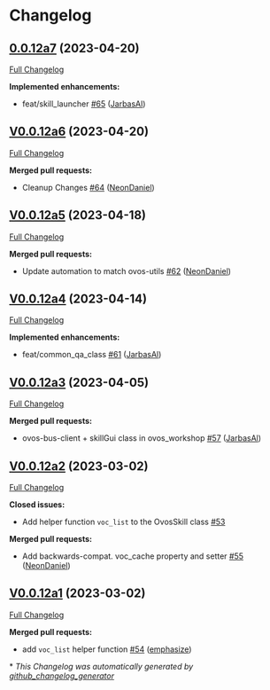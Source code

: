 # Changelog

## [0.0.12a7](https://github.com/OpenVoiceOS/OVOS-workshop/tree/0.0.12a7) (2023-04-20)

[Full Changelog](https://github.com/OpenVoiceOS/OVOS-workshop/compare/V0.0.12a6...0.0.12a7)

**Implemented enhancements:**

- feat/skill\_launcher [\#65](https://github.com/OpenVoiceOS/OVOS-workshop/pull/65) ([JarbasAl](https://github.com/JarbasAl))

## [V0.0.12a6](https://github.com/OpenVoiceOS/OVOS-workshop/tree/V0.0.12a6) (2023-04-20)

[Full Changelog](https://github.com/OpenVoiceOS/OVOS-workshop/compare/V0.0.12a5...V0.0.12a6)

**Merged pull requests:**

- Cleanup Changes [\#64](https://github.com/OpenVoiceOS/OVOS-workshop/pull/64) ([NeonDaniel](https://github.com/NeonDaniel))

## [V0.0.12a5](https://github.com/OpenVoiceOS/OVOS-workshop/tree/V0.0.12a5) (2023-04-18)

[Full Changelog](https://github.com/OpenVoiceOS/OVOS-workshop/compare/V0.0.12a4...V0.0.12a5)

**Merged pull requests:**

- Update automation to match ovos-utils [\#62](https://github.com/OpenVoiceOS/OVOS-workshop/pull/62) ([NeonDaniel](https://github.com/NeonDaniel))

## [V0.0.12a4](https://github.com/OpenVoiceOS/OVOS-workshop/tree/V0.0.12a4) (2023-04-14)

[Full Changelog](https://github.com/OpenVoiceOS/OVOS-workshop/compare/V0.0.12a3...V0.0.12a4)

**Implemented enhancements:**

- feat/common\_qa\_class [\#61](https://github.com/OpenVoiceOS/OVOS-workshop/pull/61) ([JarbasAl](https://github.com/JarbasAl))

## [V0.0.12a3](https://github.com/OpenVoiceOS/OVOS-workshop/tree/V0.0.12a3) (2023-04-05)

[Full Changelog](https://github.com/OpenVoiceOS/OVOS-workshop/compare/V0.0.12a2...V0.0.12a3)

**Merged pull requests:**

- ovos-bus-client + skillGui class in ovos\_workshop [\#57](https://github.com/OpenVoiceOS/OVOS-workshop/pull/57) ([JarbasAl](https://github.com/JarbasAl))

## [V0.0.12a2](https://github.com/OpenVoiceOS/OVOS-workshop/tree/V0.0.12a2) (2023-03-02)

[Full Changelog](https://github.com/OpenVoiceOS/OVOS-workshop/compare/V0.0.12a1...V0.0.12a2)

**Closed issues:**

- Add helper function `voc_list` to the OvosSkill class [\#53](https://github.com/OpenVoiceOS/OVOS-workshop/issues/53)

**Merged pull requests:**

- Add backwards-compat. voc\_cache property and setter [\#55](https://github.com/OpenVoiceOS/OVOS-workshop/pull/55) ([NeonDaniel](https://github.com/NeonDaniel))

## [V0.0.12a1](https://github.com/OpenVoiceOS/OVOS-workshop/tree/V0.0.12a1) (2023-03-02)

[Full Changelog](https://github.com/OpenVoiceOS/OVOS-workshop/compare/V0.0.11...V0.0.12a1)

**Merged pull requests:**

- add `voc_list` helper function [\#54](https://github.com/OpenVoiceOS/OVOS-workshop/pull/54) ([emphasize](https://github.com/emphasize))



\* *This Changelog was automatically generated by [github_changelog_generator](https://github.com/github-changelog-generator/github-changelog-generator)*
